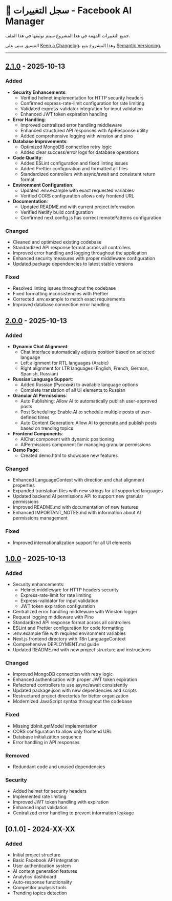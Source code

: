# 📝 سجل التغييرات - Facebook AI Manager

جميع التغييرات المهمة في هذا المشروع سيتم توثيقها في هذا الملف.

التنسيق مبني على [Keep a Changelog](https://keepachangelog.com/ar/1.0.0/)،
وهذا المشروع يتبع [Semantic Versioning](https://semver.org/lang/ar/).

---

## [2.1.0] - 2025-10-13

### Added
- **Security Enhancements**:
  - Verified helmet implementation for HTTP security headers
  - Confirmed express-rate-limit configuration for rate limiting
  - Validated express-validator integration for input validation
  - Enhanced JWT token expiration handling
- **Error Handling**:
  - Improved centralized error handling middleware
  - Enhanced structured API responses with ApiResponse utility
  - Added comprehensive logging with winston and pino
- **Database Improvements**:
  - Optimized MongoDB connection retry logic
  - Added clear success/error logs for database operations
- **Code Quality**:
  - Added ESLint configuration and fixed linting issues
  - Added Prettier configuration and formatted all files
  - Standardized controllers with async/await and consistent return format
- **Environment Configuration**:
  - Updated .env.example with exact requested variables
  - Verified CORS configuration allows only frontend URL
- **Documentation**:
  - Updated README.md with current project information
  - Verified Netlify build configuration
  - Confirmed next.config.js has correct remotePatterns configuration

### Changed
- Cleaned and optimized existing codebase
- Standardized API response format across all controllers
- Improved error handling and logging throughout the application
- Enhanced security measures with proper middleware configuration
- Updated package dependencies to latest stable versions

### Fixed
- Resolved linting issues throughout the codebase
- Fixed formatting inconsistencies with Prettier
- Corrected .env.example to match exact requirements
- Improved database connection error handling

## [2.0.0] - 2025-10-13

### Added
- **Dynamic Chat Alignment**:
  - Chat interface automatically adjusts position based on selected language
  - Left alignment for RTL languages (Arabic)
  - Right alignment for LTR languages (English, French, German, Spanish, Russian)
- **Russian Language Support**:
  - Added Russian (Русский) to available language options
  - Complete translation of all UI elements to Russian
- **Granular AI Permissions**:
  - Auto Publishing: Allow AI to automatically publish user-approved posts
  - Post Scheduling: Enable AI to schedule multiple posts at user-defined times
  - Auto Content Generation: Allow AI to generate and publish posts based on trending topics
- **Frontend Components**:
  - AIChat component with dynamic positioning
  - AIPermissions component for managing granular permissions
- **Demo Page**:
  - Created demo.html to showcase new features

### Changed
- Enhanced LanguageContext with direction and chat alignment properties
- Expanded translation files with new strings for all supported languages
- Updated backend AI permissions API to support new granular permissions
- Improved README.md with documentation of new features
- Enhanced IMPORTANT_NOTES.md with information about AI permissions management

### Fixed
- Improved internationalization support for all UI elements

## [1.0.0] - 2025-10-13

### Added
- Security enhancements:
  - Helmet middleware for HTTP headers security
  - Express-rate-limit for rate limiting
  - Express-validator for input validation
  - JWT token expiration configuration
- Centralized error handling middleware with Winston logger
- Request logging middleware with Pino
- Standardized API response format across all controllers
- ESLint and Prettier configuration for code formatting
- .env.example file with required environment variables
- Next.js frontend directory with i18n LanguageContext
- Comprehensive DEPLOYMENT.md guide
- Updated README.md with new project structure and instructions

### Changed
- Improved MongoDB connection with retry logic
- Enhanced authentication with proper JWT token expiration
- Refactored controllers to use async/await consistently
- Updated package.json with new dependencies and scripts
- Restructured project directories for better organization
- Modernized JavaScript syntax throughout the codebase

### Fixed
- Missing dbInit.getModel implementation
- CORS configuration to allow only frontend URL
- Database initialization sequence
- Error handling in API responses

### Removed
- Redundant code and unused dependencies

### Security
- Added helmet for security headers
- Implemented rate limiting
- Improved JWT token handling with expiration
- Enhanced input validation
- Centralized error handling to prevent information leakage

## [0.1.0] - 2024-XX-XX

### Added
- Initial project structure
- Basic Facebook API integration
- User authentication system
- AI content generation features
- Analytics dashboard
- Auto-response functionality
- Competitor analysis tools
- Trending topics detection

[2.1.0]: https://github.com/your-username/facebook-ai-manager/releases/tag/v2.1.0
[2.0.0]: https://github.com/your-username/facebook-ai-manager/releases/tag/v2.0.0
[1.0.0]: https://github.com/your-username/facebook-ai-manager/releases/tag/v1.0.0

